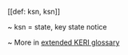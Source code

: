 [[def: ksn, ksn]]

~ ksn = state, key state notice

~ More in <a href="https://weboftrust.github.io/WOT-terms/docs/glossary/ksn">extended KERI glossary</a>

